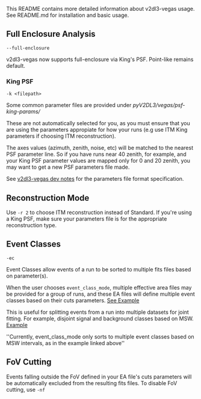 This README contains more detailed information about v2dl3-vegas usage. See README.md for installation and basic usage.

## Full Enclosure Analysis
`--full-enclosure`

v2dl3-vegas now supports full-enclosure via King's PSF. Point-like remains default.

### King PSF
`-k <filepath>`

Some common parameter files are provided under *pyV2DL3/vegas/psf-king-params/*

These are not automatically selected for you, as you must ensure that you are using the parameters appropiate for how your runs (e.g use ITM King parameters if choosing ITM reconstruction). 

The axes values (azimuth, zenith, noise, etc) will be matched to the nearest PSF parameter line. So if you have runs near 40 zenith, for example, and your King PSF parameter values are mapped only for 0 and 20 zenith, you may want to get a new PSF parameters file made.

See [v2dl3-vegas dev notes](https://veritas.sao.arizona.edu/wiki/V2dl3-vegas_dev_notes#PSF_King_Parameters_File_Format) for the parameters file format specification.

## Reconstruction Mode

Use `-r 2` to choose ITM reconstruction instead of Standard. If you're using a King PSF, make sure your parameters file is for the appropriate reconstruction type.

## Event Classes
`-ec`

Event Classes allow events of a run to be sorted to multiple fits files based on parameter(s).

When the user chooses `event_class_mode`, multiple effective area files may be provided for a group of runs, and these EA files will define multiple event classes based on their cuts parameters. [See Example](https://veritas.sao.arizona.edu/wiki/V2dl3-vegas_dev_notes#Event_Classes)

This is useful for splitting events from a run into multiple datasets for joint fitting. For example, disjoint signal and background classes based on MSW. [Example](https://github.com/VERITAS-Observatory/4DMLM-Analysis/blob/main/notebooks/crab-115-runs/JointCrab3DAnalysis2Events.ipynb)

''Currently, event_class_mode only sorts to multiple event classes based on MSW intervals, as in the example linked above''

## FoV Cutting

Events falling outside the FoV defined in your EA file's cuts parameters will be automatically excluded from the resulting fits files. To disable FoV cutting, use `-nf`
